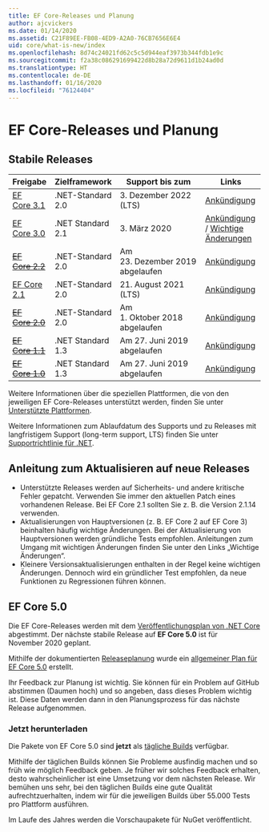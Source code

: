 ```yaml
---
title: EF Core-Releases und Planung
author: ajcvickers
ms.date: 01/14/2020
ms.assetid: C21F89EE-FB08-4ED9-A2A0-76CB7656E6E4
uid: core/what-is-new/index
ms.openlocfilehash: 8d74c24021fd62c5c5d944eaf3973b344fdb1e9c
ms.sourcegitcommit: f2a38c086291699422d8b28a72d9611d1b24ad0d
ms.translationtype: HT
ms.contentlocale: de-DE
ms.lasthandoff: 01/16/2020
ms.locfileid: "76124404"
---
```

# <a name="ef-core-releases-and-planning"></a>EF Core-Releases und Planung

## <a name="stable-releases"></a>Stabile Releases

| Freigabe | Zielframework | Support bis zum | Links
|:--------|------------------|-----------------|------
| [EF Core 3.1](https://www.nuget.org/packages/Microsoft.EntityFrameworkCore/3.1.1) | .NET-Standard 2.0 | 3\. Dezember 2022 (LTS) | [Ankündigung](https://devblogs.microsoft.com/dotnet/announcing-entity-framework-core-3-1-and-entity-framework-6-4/)
| [EF Core 3.0](https://www.nuget.org/packages/Microsoft.EntityFrameworkCore/3.0.1) | .NET Standard 2.1 | 3\. März 2020 | [Ankündigung](https://devblogs.microsoft.com/dotnet/announcing-ef-core-3-0-and-ef-6-3-general-availability/) / [Wichtige Änderungen](ef-core-3.0/breaking-changes.md)
| ~~[EF Core 2.2](https://www.nuget.org/packages/Microsoft.EntityFrameworkCore/2.2.6)~~ | .NET-Standard 2.0 | Am 23. Dezember 2019 abgelaufen | [Ankündigung](https://devblogs.microsoft.com/dotnet/announcing-entity-framework-core-2-2/)
| [EF Core 2.1](https://www.nuget.org/packages/Microsoft.EntityFrameworkCore/2.1.14) | .NET-Standard 2.0 | 21. August 2021 (LTS) | [Ankündigung](https://devblogs.microsoft.com/dotnet/announcing-entity-framework-core-2-1/)
| ~~[EF Core 2.0](https://www.nuget.org/packages/Microsoft.EntityFrameworkCore/2.0.3)~~ | .NET-Standard 2.0 | Am 1. Oktober 2018 abgelaufen | [Ankündigung](https://devblogs.microsoft.com/dotnet/announcing-entity-framework-core-2-0/)
| ~~[EF Core 1.1](https://www.nuget.org/packages/Microsoft.EntityFrameworkCore/1.1.6)~~ | .NET Standard 1.3 | Am 27. Juni 2019 abgelaufen | [Ankündigung](https://devblogs.microsoft.com/dotnet/announcing-entity-framework-core-1-1/)
| ~~[EF Core 1.0](https://www.nuget.org/packages/Microsoft.EntityFrameworkCore/1.0.6)~~ | .NET Standard 1.3 | Am 27. Juni 2019 abgelaufen | [Ankündigung](https://devblogs.microsoft.com/dotnet/entity-framework-core-1-0-0-available/)

Weitere Informationen über die speziellen Plattformen, die von den jeweiligen EF Core-Releases unterstützt werden, finden Sie unter [Unterstützte Plattformen](../platforms/index.md).

Weitere Informationen zum Ablaufdatum des Supports und zu Releases mit langfristigem Support (long-term support, LTS) finden Sie unter [Supportrichtlinie für .NET](https://dotnet.microsoft.com/platform/support/policy/dotnet-core).

## <a name="guidance-on-updating-to-new-releases"></a>Anleitung zum Aktualisieren auf neue Releases

* Unterstützte Releases werden auf Sicherheits- und andere kritische Fehler gepatcht. Verwenden Sie immer den aktuellen Patch eines vorhandenen Release. Bei EF Core 2.1 sollten Sie z. B. die Version 2.1.14 verwenden.
* Aktualisierungen von Hauptversionen (z. B. EF Core 2 auf EF Core 3) beinhalten häufig wichtige Änderungen. Bei der Aktualisierung von Hauptversionen werden gründliche Tests empfohlen. Anleitungen zum Umgang mit wichtigen Änderungen finden Sie unter den Links „Wichtige Änderungen“.
* Kleinere Versionsaktualisierungen enthalten in der Regel keine wichtigen Änderungen. Dennoch wird ein gründlicher Test empfohlen, da neue Funktionen zu Regressionen führen können.

## <a name="ef-core-50"></a>EF Core 5.0

Die EF Core-Releases werden mit dem [Veröffentlichungsplan von .NET Core](https://github.com/dotnet/core/blob/master/roadmap.md) abgestimmt. Der nächste stabile Release auf **EF Core 5.0** ist für November 2020 geplant.

Mithilfe der dokumentierten [Releaseplanung](release-planning.md) wurde ein [allgemeiner Plan für EF Core 5.0](ef-core-5.0/plan.md) erstellt.

Ihr Feedback zur Planung ist wichtig. Sie können für ein Problem auf GitHub abstimmen (Daumen hoch) und so angeben, dass dieses Problem wichtig ist. Diese Daten werden dann in den Planungsprozess für das nächste Release aufgenommen.

### <a name="get-it-now"></a>Jetzt herunterladen

Die Pakete von EF Core 5.0 sind **jetzt** als [tägliche Builds](https://github.com/aspnet/AspNetCore/blob/master/docs/DailyBuilds.md) verfügbar. 

Mithilfe der täglichen Builds können Sie Probleme ausfindig machen und so früh wie möglich Feedback geben. Je früher wir solches Feedback erhalten, desto wahrscheinlicher ist eine Umsetzung vor dem nächsten Release. Wir bemühen uns sehr, bei den täglichen Builds eine gute Qualität aufrechtzuerhalten, indem wir für die jeweiligen Builds über 55.000 Tests pro Plattform ausführen.

Im Laufe des Jahres werden die Vorschaupakete für NuGet veröffentlicht.
